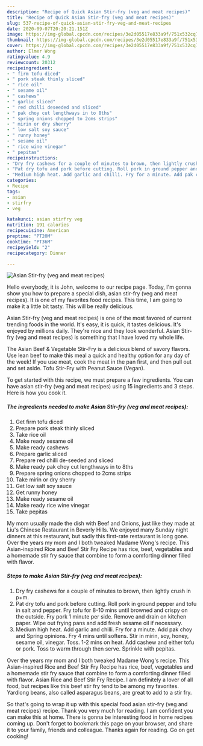 ```yaml
---
description: "Recipe of Quick Asian Stir-fry (veg and meat recipes)"
title: "Recipe of Quick Asian Stir-fry (veg and meat recipes)"
slug: 537-recipe-of-quick-asian-stir-fry-veg-and-meat-recipes
date: 2020-09-07T20:20:21.151Z
image: https://img-global.cpcdn.com/recipes/3e2d05517e833a9f/751x532cq70/asian-stir-fry-veg-and-meat-recipes-recipe-main-photo.jpg
thumbnail: https://img-global.cpcdn.com/recipes/3e2d05517e833a9f/751x532cq70/asian-stir-fry-veg-and-meat-recipes-recipe-main-photo.jpg
cover: https://img-global.cpcdn.com/recipes/3e2d05517e833a9f/751x532cq70/asian-stir-fry-veg-and-meat-recipes-recipe-main-photo.jpg
author: Elmer Wong
ratingvalue: 4.9
reviewcount: 20312
recipeingredient:
- " firm tofu diced"
- " pork steak thinly sliced"
- " rice oil"
- " sesame oil"
- " cashews"
- " garlic sliced"
- " red chilli deseeded and sliced"
- " pak choy cut lengthways in to 8ths"
- " spring onions chopped to 2cms strips"
- " mirin or dry sherry"
- " low salt soy sauce"
- " runny honey"
- " sesame oil"
- " rice wine vinegar"
- " pepitas"
recipeinstructions:
- "Dry fry cashews for a couple of minutes to brown, then lightly crush in p+m."
- "Pat dry tofu and pork before cutting. Roll pork in ground pepper and tofu in salt and pepper. Fry tofu for 8-10 mins until browned and crispy on the outside. Fry pork 1 minute per side. Remove and drain on kitchen paper. Wipe out frying pans and add fresh sesame oil if necessary."
- "Medium high heat. Add garlic and chilli. Fry for a minute. Add pak choy and Spring opinions. Fry 4 mins until softens. Stir in mirin, soy, honey, sesame oil, vinegar. Toss. 1-2 mins on heat. Add cashew and either tofu or pork. Toss to warm through then serve. Sprinkle with pepitas."
categories:
- Recipe
tags:
- asian
- stirfry
- veg

katakunci: asian stirfry veg 
nutrition: 191 calories
recipecuisine: American
preptime: "PT20M"
cooktime: "PT36M"
recipeyield: "2"
recipecategory: Dinner

---
```



![Asian Stir-fry (veg and meat recipes)](https://img-global.cpcdn.com/recipes/3e2d05517e833a9f/751x532cq70/asian-stir-fry-veg-and-meat-recipes-recipe-main-photo.jpg)

Hello everybody, it is John, welcome to our recipe page. Today, I'm gonna show you how to prepare a special dish, asian stir-fry (veg and meat recipes). It is one of my favorites food recipes. This time, I am going to make it a little bit tasty. This will be really delicious.

Asian Stir-fry (veg and meat recipes) is one of the most favored of current trending foods in the world. It's easy, it is quick, it tastes delicious. It's enjoyed by millions daily. They're nice and they look wonderful. Asian Stir-fry (veg and meat recipes) is something that I have loved my whole life.

The Asian Beef &amp; Vegetable Stir-Fry is a delicious blend of savory flavors. Use lean beef to make this meal a quick and healthy option for any day of the week! If you use meat, cook the meat in the pan first, and then pull out and set aside. Tofu Stir-Fry with Peanut Sauce (Vegan).


To get started with this recipe, we must prepare a few ingredients. You can have asian stir-fry (veg and meat recipes) using 15 ingredients and 3 steps. Here is how you cook it.

<!--inarticleads1-->

##### The ingredients needed to make Asian Stir-fry (veg and meat recipes):

1. Get  firm tofu diced
1. Prepare  pork steak thinly sliced
1. Take  rice oil
1. Make ready  sesame oil
1. Make ready  cashews
1. Prepare  garlic sliced
1. Prepare  red chilli de-seeded and sliced
1. Make ready  pak choy cut lengthways in to 8ths
1. Prepare  spring onions chopped to 2cms strips
1. Take  mirin or dry sherry
1. Get  low salt soy sauce
1. Get  runny honey
1. Make ready  sesame oil
1. Make ready  rice wine vinegar
1. Take  pepitas


My mom usually made the dish with Beef and Onions, just like they made at Liu&#39;s Chinese Restaurant in Beverly Hills. We enjoyed many Sunday night dinners at this restaurant, but sadly this first-rate restaurant is long gone. Over the years my mom and I both tweaked Madame Wong&#39;s recipe. This Asian-inspired Rice and Beef Stir Fry Recipe has rice, beef, vegetables and a homemade stir fry sauce that combine to form a comforting dinner filled with flavor. 

<!--inarticleads2-->

##### Steps to make Asian Stir-fry (veg and meat recipes):

1. Dry fry cashews for a couple of minutes to brown, then lightly crush in p+m.
1. Pat dry tofu and pork before cutting. Roll pork in ground pepper and tofu in salt and pepper. Fry tofu for 8-10 mins until browned and crispy on the outside. Fry pork 1 minute per side. Remove and drain on kitchen paper. Wipe out frying pans and add fresh sesame oil if necessary.
1. Medium high heat. Add garlic and chilli. Fry for a minute. Add pak choy and Spring opinions. Fry 4 mins until softens. Stir in mirin, soy, honey, sesame oil, vinegar. Toss. 1-2 mins on heat. Add cashew and either tofu or pork. Toss to warm through then serve. Sprinkle with pepitas.


Over the years my mom and I both tweaked Madame Wong&#39;s recipe. This Asian-inspired Rice and Beef Stir Fry Recipe has rice, beef, vegetables and a homemade stir fry sauce that combine to form a comforting dinner filled with flavor. Asian Rice and Beef Stir Fry Recipe. I am definitely a lover of all food, but recipes like this beef stir fry tend to be among my favorites. Yardlong beans, also called asparagus beans, are great to add to a stir fry. 

So that's going to wrap it up with this special food asian stir-fry (veg and meat recipes) recipe. Thank you very much for reading. I am confident you can make this at home. There is gonna be interesting food in home recipes coming up. Don't forget to bookmark this page on your browser, and share it to your family, friends and colleague. Thanks again for reading. Go on get cooking!
